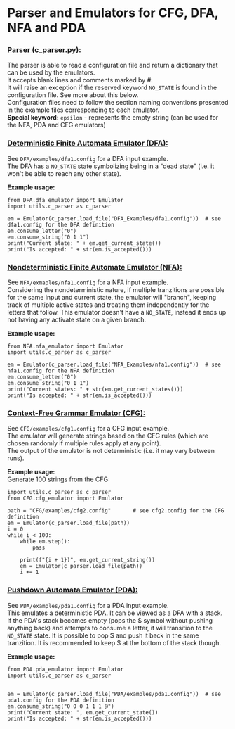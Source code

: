 # Parser and Emulators for CFG, DFA, NFA and PDA
### <ins>Parser (c_parser.py):</ins>
The parser is able to read a configuration file and return a dictionary that can be used by the emulators.      
It accepts blank lines and comments marked by #.        
It will raise an exception if the reserved keyword `NO_STATE` is found in the configuration file. See more about this below.          
Configuration files need to follow the section naming conventions presented in the example files corresponding to each emulator.        
__Special keyword:__ `epsilon` - represents the empty string (can be used for the NFA, PDA and CFG emulators)       
### <ins>Deterministic Finite Automata Emulator (DFA):</ins>       
See `DFA/examples/dfa1.config` for a DFA input example.       
The DFA has a `NO_STATE` state symbolizing being in a "dead state" (i.e. it won't be able to reach any other state).      

__Example usage:__      
```
from DFA.dfa_emulator import Emulator
import utils.c_parser as c_parser

em = Emulator(c_parser.load_file("DFA_Examples/dfa1.config"))  # see dfa1.config for the DFA definition
em.consume_letter("0")
em.consume_string("0 1 1")
print("Current state: " + em.get_current_state())
print("Is accepted: " + str(em.is_accepted()))
```

### <ins>Nondeterministic Finite Automate Emulator (NFA):</ins>        
See `NFA/exmaples/nfa1.config` for a NFA input example.       
Considering the nondeterministic nature, if multiple tranzitions are possible for the same input and current state, the emulator will "branch", keeping track of multiple active states and treating them independently for the letters that follow.
This emulator doesn't have a `NO_STATE`, instead it ends up not having any activate state on a given branch.      

__Example usage:__

```
from NFA.nfa_emulator import Emulator
import utils.c_parser as c_parser

em = Emulator(c_parser.load_file("NFA_Examples/nfa1.config"))  # see nfa1.config for the NFA definition
em.consume_letter("0")
em.consume_string("0 1 1")
print("Current states: " + str(em.get_current_states()))
print("Is accepted: " + str(em.is_accepted()))
```

### <ins>Context-Free Grammar Emulator (CFG):</ins>        
See `CFG/examples/cfg1.config` for a CFG input example.         
The emulator will generate strings based on the CFG rules (which are chosen randomly if multiple rules apply at any point).     
The output of the emulator is not deterministic (i.e. it may vary between runs).

__Example usage:__    
Generate 100 strings from the CFG:      

```
import utils.c_parser as c_parser
from CFG.cfg_emulator import Emulator

path = "CFG/examples/cfg2.config"       # see cfg2.config for the CFG definition
em = Emulator(c_parser.load_file(path))
i = 0
while i < 100:
    while em.step():
        pass

    print(f"{i + 1})", em.get_current_string())
    em = Emulator(c_parser.load_file(path))
    i += 1
```

### <ins>Pushdown Automata Emulator (PDA):</ins>
See `PDA/examples/pda1.config` for a PDA input example.       
This emulates a deterministic PDA. It can be viewed as a DFA with a stack.      
If the PDA's stack becomes empty (pops the $ symbol without pushing anything back) and attempts to consume a letter, it will transition to the `NO_STATE` state. It is possible to pop $ and push it back in the same tranzition. It is recommended to keep $ at the bottom of the stack though.      

__Example usage:__    

```
from PDA.pda_emulator import Emulator
import utils.c_parser as c_parser


em = Emulator(c_parser.load_file("PDA/examples/pda1.config"))  # see pda1.config for the PDA definition
em.consume_string("0 0 0 1 1 1 @")
print("Current state: ", em.get_current_state())
print("Is accepted: " + str(em.is_accepted()))
```